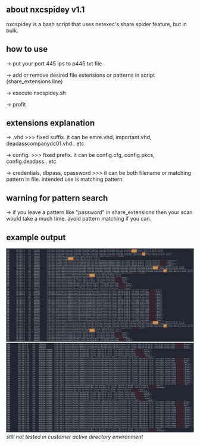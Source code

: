 ## about nxcspidey v1.1
nxcspidey is a bash script that uses netexec's share spider feature, but in bulk.
## how to use
-> put your port 445 ips to p445.txt file

-> add or remove desired file extensions or patterns in script (share_extensions line)

-> execute nxcspidey.sh

-> profit

## extensions explanation
-> .vhd >>> fixed suffix. it can be emre.vhd, important.vhd, deadasscompanydc01.vhd.. etc

-> config. >>> fixed prefix. it can be config.cfg, config.pkcs, config.deadass.. etc

-> credentials, dbpass, cpassword >>> it can be both filename or matching pattern in file. intended use is matching pattern.

## warning for pattern search
-> if you leave a pattern like "password" in share_extensions then your scan would take a much time. avoid pattern matching if you can.

## example output
![](https://raw.githubusercontent.com/crosscutsaw/nxcspidey/main/1111.PNG)
![](https://raw.githubusercontent.com/crosscutsaw/nxcspidey/main/2222.PNG)
*still not tested in customer active directory environment*
